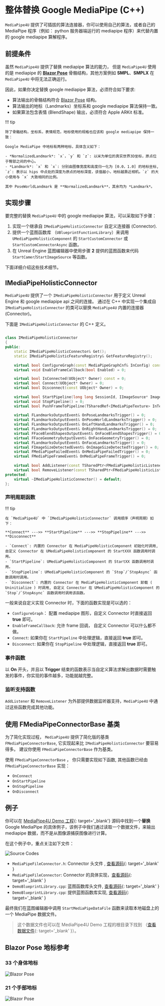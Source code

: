 # 整体替换 Google MediaPipe (C++)

`MediaPipe4U` 提供了可插拔的算法连接器，你可以使用自己的算法，或者自己的 MediaPipe 程序（例如： python 服务器端运行的 mediapipe 程序）来代替内置的 google mediapipe 算解程序。

## 前提条件

虽然 `MediaPipe4U` 提供了替换 mediapipe 算法的能力， 但是 `MediaPipe4U` 使用的是 mediapipe 的 [**Blazor Pose**](https://research.google/blog/on-device-real-time-body-pose-tracking-with-mediapipe-blazepose/) 骨骼结构，其他方案例如 **SMPL**、**SMPLX** 在 `MediaPipe4U` 中将无法正确运行。

因此，如果你决定替换 google mediapipe 算法，必须符合如下要求:

- 算法输出的骨骼结构符合 [Blazor Pose](https://research.google/blog/on-device-real-time-body-pose-tracking-with-mediapipe-blazepose/) 结构。
- 算法输出的地标（Landmarks）坐标系和 google mediapipe 算法保持一致。
- 如果算法包含表情 (BlendShape) 输出，必须符合 Apple ARKit 标准。

!!! tip

    除了骨骼结构，坐标系，表情规范，地标使用的规格也应该和 google mediapipe 保持一致：

    Google MediaPipe 中地标有两种地标，具体含义如下：

    - *NormalizedLandmark*: `x`，`y` 和 `z`: 以米为单位的真实世界3D坐标，原点位于臀部之间的中心。
    - *Landmark*: `x` 和 `x`: 分别由图像宽度和高度归一化为 [0.0，1.0] 的地标坐标, `z`: 表示以 hips 中点处的深度为原点的地标深度，该值越小，地标越靠近相机。`z` 的大小使用与 `x` 大致相同的比例。
  
    其中 PoseWorldLandmark 是 **NormalizedLandmark**，其余均为 *Landmark*。


## 实现步骤

要完整的替换 `MediaPipe4U`  中的 google mediapipe 算法，可以采取如下步骤：

1. 实现一个继承自 `IMediaPipeHolisticConnector` 自定义连接器 (Connector).
2. 提供一个蓝图函数库 （`UBlueprintFunctionLibrary`）来调用 `UMediaPipeHolisticComponent` 的 `StartCustomConnector` 或 `StartCustomConnectorAsync` 函数。
3. 在 Unreal Engine 蓝图编辑器中使用步骤 **2** 提供的蓝图函数来代码 `StartCamer`/`StartImageSource` 等函数。

下面详细介绍这些技术细节。


## IMediaPipeHolisticConnector

`MediaPipe4U` 提供了一个 `IMediaPipeHolisticConnector` 用于定义 Unreal Engine 和 google mediapipe api 之间的连接。
通过在 C++ 中实现一个集成自 `IMediaPipeHolisticConnector` 的类可以替换 `MediaPipe4U` 内置的连接器 (Connector)。

下面是 `IMediaPipeHolisticConnector` 的 C++ 定义。

```cpp

class IMediaPipeHolisticConnector
{
public:
	static IMediaPipeHolisticConnector& Get();
	static IMediaPipeHolisticFeatureRegistry& GetFeatureRegistry();
	 
	virtual bool ConfigureGraph(const MediaPipeGraphCnf& InConfig) const = 0;
	virtual void EnableFrameCallback(bool Enabled) = 0;

	virtual bool IsConnected(UObject* Owner) const = 0;
	virtual bool Connect(UObject* Owner) = 0;
	virtual bool Disconnect(const UObject* Owner) = 0;
	
	virtual bool StartPipeline(long long SessionId, IImageSource* ImageSource, const FMediaPipeHolisticOptions& Options) = 0;
	virtual void StopPipeline() = 0;
	virtual bool PushFrameToPipeline(TSharedRef<IMediaPipeTexture> InTexture,  int RotationDegrees) = 0;
	
	virtual FLandmarksOutputEvent& OnPoseLandmarksTrigger() = 0;
	virtual FLandmarksOutputEvent& OnPoseWorldLandmarksTrigger() = 0;
	virtual FLandmarksOutputEvent& OnLeftHandLandmarksTrigger() = 0;
	virtual FLandmarksOutputEvent& OnRightHandLandmarksTrigger() = 0;
	virtual FFaceBlendShapesOutputEvent& OnFaceBlendShapesTrigger() = 0;
	virtual FFaceGeometryOutputEvent& OnFaceGeometryTrigger() = 0;
	virtual FLandmarksOutputEvent& OnFaceLandmarksTrigger() = 0;
	virtual FImageSizeDetectedEvent& OnImageSizeDetectedTrigger() = 0;
	virtual FMediaPipeFailedEvent& OnMediaPipeFailedTrigger() = 0;
	virtual FMediaPipeFrameEvent& OnMediaPipeFrameTrigger() = 0;
	
	virtual bool AddListener(const TSharedPtr<FMediaPipeHolisticListener>& InListener) = 0;
	virtual bool RemoveListener(const TSharedPtr<FMediaPipeHolisticListener>& InListener) = 0;
protected:
	virtual ~IMediaPipeHolisticConnector() = default;
};

```


### 声明周期函数

!!! tip

    在 `MediaPipe4U` 中 `IMediaPipeHolisticConnector` 调用顺序（声明周期）如下：
    
    **Connect** --->> **StartPipeline** --->> **StopPipeline** --->> **Disconnect**
    
    - `Connect`: 内置的 Connector 在 MediaPipeHolisticComponent 初始化时调用, 自定义 Connector 在 UMediaPipeHolisticComponent 的 StartXXX 函数调用时调用。
    - `StartPipeline`: UMediaPipeHolisticComponent 的 StartXX 函数调用时调用。
    - `StopPipeline`: UMediaPipeHolisticComponent 的 `Stop`/`StopAsync` 函数调用时调用。
    - `Disconnect`: 内置的 Connector 在 MediaPipeHolisticComponent 卸载 ( Uninitialize ) 时调用, 自定义 Connector 在 UMediaPipeHolisticComponent 的 `Stop`/`StopAsync` 函数调用时调用该函数。


一般来说自定义实现 Connector 时，下面的函数实现是可以选的：

- `ConfigureGraph`： 配置 mediapipe 图形，自定义 Connector 时直接返回 **true** 即可。
- `EnableFrameCallback`: 允许 frame 回调， 自定义 Connector 可以什么都不做。
- `Connect`: 如果你在 `StartPipeline` 中处理逻辑，直接返回 **true** 即可。
- `Disconnect`: 如果你在 `StopPipeline` 中处理逻辑，直接返回 **true** 即可。



### 事件函数

以 **On** 开头，并且以 **Trigger** 结束的函数表示当自定义算法求解出数据时需要触发的事件，你实现的事件越多，功能就越完整。

### 监听支持函数

`AddListener` 和 `RemoveListener` 为外部提供数据监听器支持，`MediaPipe4U` 中通过这些函数完成其他功能。


## 使用 FMediaPipeConnectorBase 基类

为了简化实现过程， `MediaPipe4U` 提供了简化版的基类 `FMediaPipeConnectorBase`, 它实现起来比 `IMediaPipeHolisticConnector` 要容易得多。
建议你使用 `FMediaPipeConnectorBase` 作为基类。


使用 `FMediaPipeConnectorBase` ， 你只需要实现如下函数, 其他函数已经由 `FMediaPipeConnectorBase` 实现：

- `OnConnect`
- `OnStartPipeline`
- `OnStopPipeline`
- `OnDisconnect`


## 例子

你可以在 [MediaPipe4U Demo 工程](https://gitlab.com/endink/MediaPipe4U-Demo){: target='_blank'} 源码中找到一个**替换** Google MediaPipe 的具体例子，该例子中我们通过读取一个数据文件，来输出 mediapipe 数据，而不是从图像源捕获图像进行计算。



在这个例子中，重点关注如下文件：

![Source Codes](./images/relace_mediapipe/cpp_files.jpg "Source Codes")

- `MediaPipeFileConnector.h`: Connector 头文件 , [查看源码](https://gitlab.com/endink/MediaPipe4U-Demo/-/blob/main/Source/MediaPipe4UDemo/Public/MediaPipeFileConnector.h){: target='_blank' }
- `MediaPipeFileConnector`: Connector 的具体实现，[查看源码](https://gitlab.com/endink/MediaPipe4U-Demo/-/blob/main/Source/MediaPipe4UDemo/Private/MediaPipeFileConnector.cpp){: target='_blank' }
- `DemoBlueprintLibrary.cpp`: 蓝图函数库头文件, [查看源码](https://gitlab.com/endink/MediaPipe4U-Demo/-/blob/main/Source/MediaPipe4UDemo/Public/DemoBlueprintLibrary.h){: target='_blank' }
- `DemoBlueprintLibrary.cpp`: 提供蓝图函数库实现, [查看源码](https://gitlab.com/endink/MediaPipe4U-Demo/-/blob/main/Source/MediaPipe4UDemo/Private/DemoBlueprintLibrary.cpp){: target='_blank' }


最终我们在蓝图编辑器中调用 `StartMediaPipeDataFile` 函数来读取本地磁盘上的一个 MediaPipe 数据文件。

> 这个数据文件也可以在  MediaPipe4U Demo 工程的根目录下找到 （[查看数据文件](https://gitlab.com/endink/MediaPipe4U-Demo/-/blob/main/mediapipe_pose_data.txt){: target='_blank' }）。



## Blazor Pose 地标参考

### 33 个身体地标

![Blazor Pose](./images/pose_landmarks_index.png "Blazor Pose")

### 21 个手部地标

![Blazor Pose](./images/hand-landmarks.png "Blazor Pose")